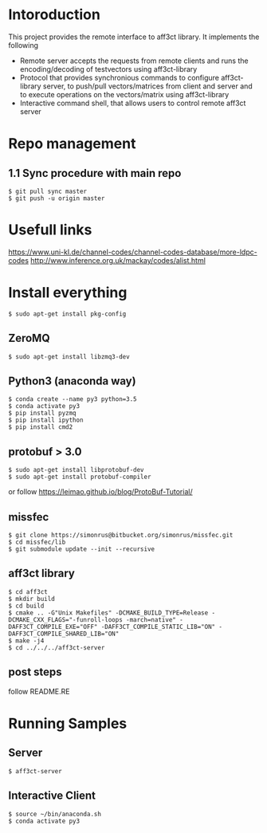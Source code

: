 # Intoroduction
This project provides the remote interface to aff3ct library. It implements the following
* Remote server accepts the requests from remote clients and runs the encoding/decoding of testvectors using aff3ct-library
* Protocol that provides synchronious commands to configure aff3ct-library server, to push/pull vectors/matrices from client and server and to execute operations on the vectors/matrix using aff3ct-library
* Interactive command shell, that allows users to control remote aff3ct server

# Repo management
## 1.1 Sync procedure with main repo

	$ git pull sync master
	$ git push -u origin master

# Usefull links
https://www.uni-kl.de/channel-codes/channel-codes-database/more-ldpc-codes
http://www.inference.org.uk/mackay/codes/alist.html

# Install everything
	$ sudo apt-get install pkg-config
## ZeroMQ
	$ sudo apt-get install libzmq3-dev
## Python3 (anaconda way)
	$ conda create --name py3 python=3.5
	$ conda activate py3
	$ pip install pyzmq
	$ pip install ipython
	$ pip install cmd2
## protobuf > 3.0
	$ sudo apt-get install libprotobuf-dev 
	$ sudo apt-get install protobuf-compiler
or
follow https://leimao.github.io/blog/ProtoBuf-Tutorial/

## missfec 
	$ git clone https://simonrus@bitbucket.org/simonrus/missfec.git
	$ cd missfec/lib
	$ git submodule update --init --recursive
## aff3ct library
	$ cd aff3ct
	$ mkdir build
	$ cd build
	$ cmake .. -G"Unix Makefiles" -DCMAKE_BUILD_TYPE=Release -DCMAKE_CXX_FLAGS="-funroll-loops -march=native" -DAFF3CT_COMPILE_EXE="OFF" -DAFF3CT_COMPILE_STATIC_LIB="ON" -DAFF3CT_COMPILE_SHARED_LIB="ON"
	$ make -j4
	$ cd ../../../aff3ct-server

## post steps
follow README.RE

# Running Samples
## Server
	$ aff3ct-server
## Interactive Client
	$ source ~/bin/anaconda.sh
	$ conda activate py3
